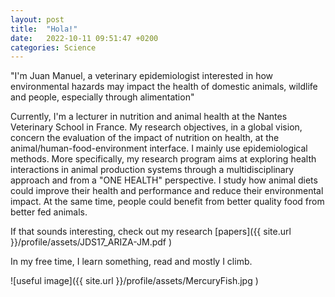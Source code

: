 ```yaml
---
layout: post
title:  "Hola!"
date:   2022-10-11 09:51:47 +0200
categories: Science
---
```


"I'm Juan Manuel, a veterinary epidemiologist interested in how environmental hazards may impact the health of domestic animals, wildlife and people, especially through alimentation"

Currently, I'm a lecturer in nutrition and animal health at the Nantes Veterinary School in France. My research objectives, in a global vision, concern the evaluation of the impact of nutrition on health, at the animal/human-food-environment interface. I mainly use epidemiological methods. More specifically, my research program aims at exploring health interactions in animal production systems through a multidisciplinary approach and from a "ONE HEALTH" perspective. I study how animal diets could improve their health and performance and reduce their environmental impact. At the same time, people could benefit from better quality food from better fed animals.

If that sounds interesting, check out my research [papers]({{ site.url }}/profile/assets/JDS17_ARIZA-JM.pdf )

In my free time, I learn something, read and mostly I climb.

![useful image]({{  site.url }}/profile/assets/MercuryFish.jpg )

